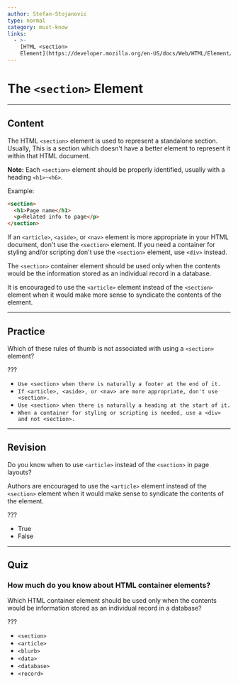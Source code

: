 ```yaml
---
author: Stefan-Stojanovic
type: normal
category: must-know
links:
  - >-
    [HTML <section>
    Element](https://developer.mozilla.org/en-US/docs/Web/HTML/Element/section){documentation}
---
```


# The `<section>` Element


---

## Content

The HTML `<section>` element is used to represent a standalone section. Usually, This is a section which doesn't have a better element to represent it within that HTML document.

**Note:** Each `<section>` element should be properly identified, usually with a heading `<h1>`-`<h6>`.

Example:

```html
<section>
  <h1>Page name</h1>
  <p>Related info to page</p>
</section>
```

If an `<article>`, `<aside>`, or `<nav>` element is more appropriate in your HTML document, don't use the `<section>` element. If you need a container for styling and/or scripting don't use the `<section>` element, use `<div>` instead.

The `<section>` container element should be used only when the contents would be the information stored as an individual record in a database.

It is encouraged to use the `<article>` element instead of the `<section>` element when it would make more sense to syndicate the contents of the element.


---

## Practice

Which of these rules of thumb is not associated with using a `<section>` element?

???

- `Use <section> when there is naturally a footer at the end of it.`
- `If <article>, <aside>, or <nav> are more appropriate, don't use <section>.`
- `Use <section> when there is naturally a heading at the start of it.`
- `When a container for styling or scripting is needed, use a <div> and not <section>.`


---

## Revision

Do you know when to use `<article>` instead of the `<section>` in page layouts?

Authors are encouraged to use the `<article>` element instead of the `<section>` element when it would make sense to syndicate the contents of the element.

???

- True
- False


---

## Quiz

### How much do you know about HTML container elements?


Which HTML container element should be used only when the contents would be information stored as an individual record in a database?

???

- `<section>`
- `<article>`
- `<blurb>`
- `<data>`
- `<database>`
- `<record>`

<!--As blogposts and comments are often syndicated (by being pulled into other blogs or being linked via twitter, reddit etc) they should be articles. Cite: http://html5doctor.com/the-section-element/ -->
